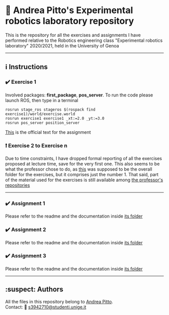 # :file_folder: Andrea Pitto's Experimental robotics laboratory repository
This is the repository for all the exercises and assignments I have performed relative to the Robotics engineering class "Experimental robotics laboratory" 2020/2021, held in the University of Genoa

---

## :information_source: Instructions

### :heavy_check_mark: Exercise 1
Involved packages: **first_package**, **pos_server**. To run the code please launch ROS, then type in a terminal
```
rosrun stage_ros stageros $(rospack find exercise1)/world/exercise.world
rosrun exercise1 exercise1 _xt:=2.0 _yt:=3.0
rosrun pos_server position_server
```
[This](https://github.com/CarmineD8/exp-lab-exercises/tree/master/exercise1#monday-2809-exercise) is the official text for the assignment

### :heavy_exclamation_mark: Exercise 2 to Exercise n
Due to time constraints, I have dropped formal reporting of all the exercises proposed at lecture time, save for the very first one. This also seems to be what the professor chose to do, as [this](https://github.com/CarmineD8/exp-lab-exercises) was supposed to be the overall folder for the exercises, but it comprises just the number 1. That said, part of the material used for the exercises is still available among [the professor's repositories](https://github.com/CarmineD8?tab=repositories)

---

### :heavy_check_mark: Assignment 1
Please refer to the readme and the documentation inside [its folder](https://github.com/andreabradpitto/Experimental-robotics-laboratory/tree/main/assignment1)

### :heavy_check_mark: Assignment 2
Please refer to the readme and the documentation inside [its folder](https://github.com/andreabradpitto/Experimental-robotics-laboratory/tree/main/assignment2)

### :heavy_check_mark: Assignment 3
Please refer to the readme and the documentation inside [its folder](https://github.com/andreabradpitto/Experimental-robotics-laboratory/tree/main/assignment3)

---

## :suspect: Authors
All the files in this repository belong to [Andrea Pitto](https://github.com/andreabradpitto).<br/>
Contact: :e-mail: [s3942710@studenti.unige.it](mailto:s3942710@studenti.unige.it)
